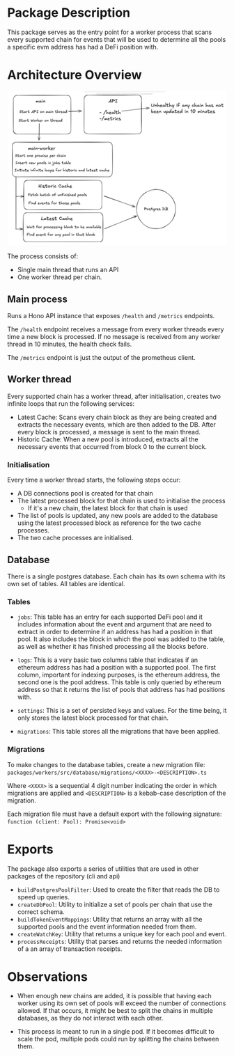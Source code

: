 # Package Description
This package serves as the entry point for a worker process that scans every supported chain for events that will be used to determine all the pools a specific evm address has had a DeFi position with.

# Architecture Overview
<p align="center">
  <img src="./readme-assets/workers-architecture.png" width="1200">
</p>

The process consists of:
- Single main thread that runs an API
- One worker thread per chain.

## Main process
Runs a Hono API instance that exposes `/health` and `/metrics` endpoints.

The `/health` endpoint receives a message from every worker threads every time a new block is processed. If no message is received from any worker thread in 10 minutes, the health check fails.

The `/metrics` endpoint is just the output of the prometheus client.

## Worker thread

Every supported chain has a worker thread, after initialisation, creates two infinite loops that run the following services:
- Latest Cache: Scans every chain block as they are being created and extracts the necessary events, which are then added to the DB. After every block is processed, a message is sent to the main thread.
- Historic Cache: When a new pool is introduced, extracts all the necessary events that occurred from block 0 to the current block.

### Initialisation
Every time a worker thread starts, the following steps occur:
- A DB connections pool is created for that chain
- The latest processed block for that chain is used to initialise the process
    * If it's a new chain, the latest block for that chain is used
- The list of pools is updated, any new pools are added to the database using the latest processed block as reference for the two cache processes.
- The two cache processes are initialised.

## Database

There is a single postgres database. Each chain has its own schema with its own set of tables. All tables are identical.

### Tables
- `jobs`: This table has an entry for each supported DeFi pool and it includes information about the event and argument that are need to extract in order to determine if an address has had a position in that pool. It also includes the block in which the pool was added to the table, as well as whether it has finished processing all the blocks before.

- `logs`: This is a very basic two columns table that indicates if an ethereum address has had a position with a supported pool. The first column, important for indexing purposes, is the ethereum address, the second one is the pool address. This table is only queried by ethereum address so that it returns the list of pools that address has had positions with.

- `settings`: This is a set of persisted keys and values. For the time being, it only stores the latest block processed for that chain.

- `migrations`: This table stores all the migrations that have been applied.

### Migrations

To make changes to the database tables, create a new migration file:
`packages/workers/src/database/migrations/<XXXX>-<DESCRIPTION>.ts`

Where `<XXXX>` is a sequential 4 digit number indicating the order in which migrations are applied and `<DESCRIPTION>` is a kebab-case description of the migration.

Each migration file must have a default export with the following signature:
`function (client: Pool): Promise<void>`

# Exports
The package also exports a series of utilities that are used in other packages of the repository (cli and api)
- `buildPostgresPoolFilter`: Used to create the filter that reads the DB to speed up queries.
- `createDbPool`: Utility to initialize a set of pools per chain that use the correct schema.
- `buildTokenEventMappings`: Utility that returns an array with all the supported pools and the event information needed from them.
- `createWatchKey`: Utility that returns a unique key for each pool and event.
- `processReceipts`: Utility that parses and returns the needed information of a an array of transaction receipts.

# Observations
- When enough new chains are added, it is possible that having each worker using its own set of pools will exceed the number of connections allowed. If that occurs, it might be best to split the chains in multiple databases, as they do not interact with each other.

- This process is meant to run in a single pod. If it becomes difficult to scale the pod, multiple pods could run by splitting the chains between them.